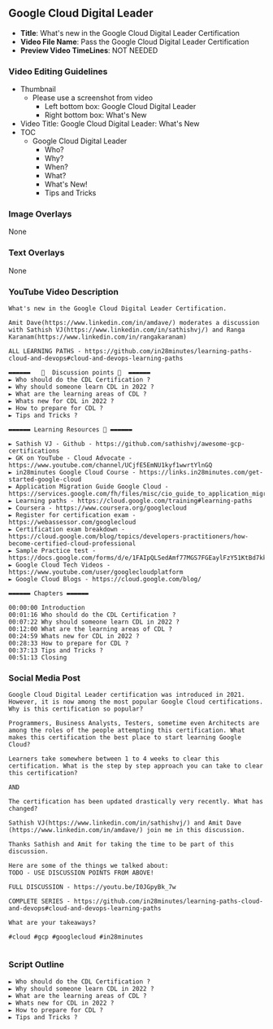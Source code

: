 ##  Google Cloud Digital Leader

- **Title**: What's new in the Google Cloud Digital Leader Certification
- **Video File Name**: Pass the Google Cloud Digital Leader Certification
- **Preview Video TimeLines**: NOT NEEDED

### Video Editing Guidelines

- Thumbnail 
	- Please use a screenshot from video
		- Left bottom box: Google Cloud Digital Leader
		- Right bottom box: What's New
- Video Title: Google Cloud Digital Leader: What's New
- TOC
	- Google Cloud Digital Leader
		- Who?
		- Why?
		- When?
		- What?
		- What's New!
		- Tips and Tricks
### Image Overlays

None

### Text Overlays

None

### YouTube Video Description

```
What's new in the Google Cloud Digital Leader Certification.

Amit Dave(https://www.linkedin.com/in/amdave/) moderates a discussion with Sathish VJ(https://www.linkedin.com/in/sathishvj/) and Ranga Karanam(https://www.linkedin.com/in/rangakaranam) 

ALL LEARNING PATHS - https://github.com/in28minutes/learning-paths-cloud-and-devops#cloud-and-devops-learning-paths

▬▬▬▬▬▬   💎  Discussion points 💎  ▬▬▬▬▬▬ 
► Who should do the CDL Certification ?
► Why should someone learn CDL in 2022 ?
► What are the learning areas of CDL ? 
► Whats new for CDL in 2022 ?
► How to prepare for CDL ? 
► Tips and Tricks ?

▬▬▬▬▬▬ Learning Resources 🔗 ▬▬▬▬▬▬ 

► Sathish VJ - Github - https://github.com/sathishvj/awesome-gcp-certifications
► GK on YouTube - Cloud Advocate - https://www.youtube.com/channel/UCjfE5EmNU1kyf1wwrtYlnGQ
► in28minutes Google Cloud Course - https://links.in28minutes.com/get-started-google-cloud
► Application Migration Guide Google Cloud - https://services.google.com/fh/files/misc/cio_guide_to_application_migraton.pdf
► Learning paths - https://cloud.google.com/training#learning-paths
► Coursera - https://www.coursera.org/googlecloud
► Register for certification exam - https://webassessor.com/googlecloud
► Certification exam breakdown - https://cloud.google.com/blog/topics/developers-practitioners/how-become-certified-cloud-professional
► Sample Practice test - https://docs.google.com/forms/d/e/1FAIpQLSedAmf77MGS7FGEaylFzY51KtBd7kkIZJIMDsV5zSRSmpKIOA/viewform
► Google Cloud Tech Videos - https://www.youtube.com/user/googlecloudplatform
► Google Cloud Blogs - https://cloud.google.com/blog/

▬▬▬▬▬▬ Chapters ▬▬▬▬▬▬ 

00:00:00 Introduction
00:01:16 Who should do the CDL Certification ?
00:07:22 Why should someone learn CDL in 2022 ?
00:12:00 What are the learning areas of CDL ? 
00:24:59 Whats new for CDL in 2022 ?
00:28:33 How to prepare for CDL ? 
00:37:13 Tips and Tricks ?
00:51:13 Closing
```

### Social Media Post

```
Google Cloud Digital Leader certification was introduced in 2021. However, it is now among the most popular Google Cloud certifications. Why is this certification so popular?

Programmers, Business Analysts, Testers, sometime even Architects are among the roles of the people attempting this certification. What makes this certification the best place to start learning Google Cloud?

Learners take somewhere between 1 to 4 weeks to clear this certification. What is the step by step approach you can take to clear this certification? 

AND

The certification has been updated drastically very recently. What has changed?

Sathish VJ(https://www.linkedin.com/in/sathishvj/) and Amit Dave (https://www.linkedin.com/in/amdave/) join me in this discussion.

Thanks Sathish and Amit for taking the time to be part of this discussion.

Here are some of the things we talked about:
TODO - USE DISCUSSION POINTS FROM ABOVE!

FULL DISCUSSION - https://youtu.be/I0JGpyBk_7w

COMPLETE SERIES - https://github.com/in28minutes/learning-paths-cloud-and-devops#cloud-and-devops-learning-paths

What are your takeaways?

#cloud #gcp #googlecloud #in28minutes


```

### Script Outline

```
► Who should do the CDL Certification ?
► Why should someone learn CDL in 2022 ?
► What are the learning areas of CDL ? 
► Whats new for CDL in 2022 ?
► How to prepare for CDL ? 
► Tips and Tricks ?

```
